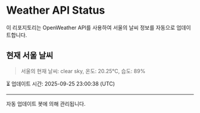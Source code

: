 
# Weather API Status

이 리포지토리는 OpenWeather API를 사용하여 서울의 날씨 정보를 자동으로 업데이트합니다.

## 현재 서울 날씨
> 서울의 현재 날씨: clear sky, 온도: 20.25°C, 습도: 89%

⏳ 업데이트 시간: 2025-09-25 23:00:38 (UTC)

---
자동 업데이트 봇에 의해 관리됩니다.
